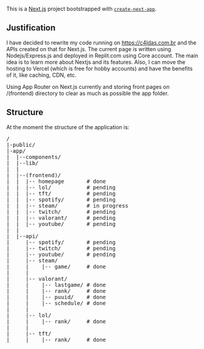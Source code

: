This is a [Next.js](https://nextjs.org/) project bootstrapped with [`create-next-app`](https://github.com/vercel/next.js/tree/canary/packages/create-next-app).

<h2> Justification</h2>

I have decided to rewrite my code running on https://c4ldas.com.br and the APIs created on that for Next.js. The current page is written using Nodejs/Express.js and deployed in Replit.com using Core account.
The main idea is to learn more about Nextjs and its features. Also, I can move the hosting to Vercel (which is free for hobby accounts) and have the benefits of it, like caching, CDN, etc.

Using App Router on Next.js currently and storing front pages on /(frontend) directory to clear as much as possible the app folder.

<h2> Structure </h2>

At the moment the structure of the application is:

<pre>
/
|-public/
|-app/
|  |--components/  
|  |--lib/   
|  |
|  |--(frontend)/    
|  |  |-- homepage       # done
|  |  |-- lol/           # pending
|  |  |-- tft/           # pending
|  |  |-- spotify/       # pending
|  |  |-- steam/         # in progress
|  |  |-- twitch/        # pending
|  |  |-- valorant/      # pending
|  |  |-- youtube/       # pending
|  |  
|  |--api/
|     |-- spotify/       # pending
|     |-- twitch/        # pending
|     |-- youtube/       # pending
|     |-- steam/          
|     |    |-- game/     # done
|     |     
|     |-- valorant/       
|     |    |-- lastgame/ # done
|     |    |-- rank/     # done
|     |    |-- puuid/    # done
|     |    |-- schedule/ # done
|     |     
|     |-- lol/
|     |    |-- rank/     # done
|     |     
|     |-- tft/
|     |    |-- rank/     # done
</pre>